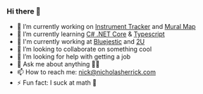 ### Hi there 👋

- 🔭 I’m currently working on [Instrument Tracker](https://github.com/nicholasherrick/instrument-tracker) and [Mural Map](https://github.com/nicholasherrick/mural-map-frontend)
- 🌱 I’m currently learning [C# .NET Core](https://docs.microsoft.com/en-us/dotnet/csharp/) & [Typescript](https://www.typescriptlang.org/)
- 💼 I'm currently working at [Bluejestic](https://www.bluejestic.com/) and [2U](https://2u.com/)
- 👯 I’m looking to collaborate on something cool
- 🤔 I’m looking for help with getting a job
- 💬 Ask me about anything 🤷‍♂️
- 📫 How to reach me: [nick@nicholasherrick.com](https://nicholasherrick.com/)
- ⚡ Fun fact: I suck at math 👿
